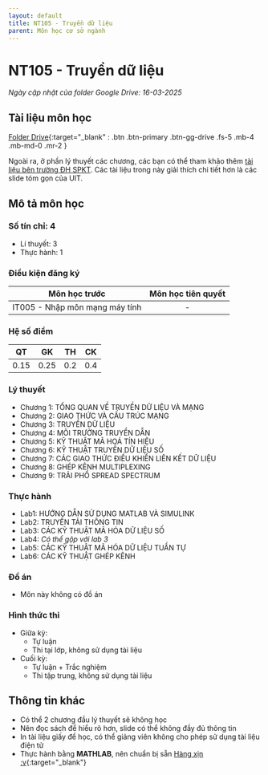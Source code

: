 ```yaml
---
layout: default
title: NT105 - Truyền dữ liệu
parent: Môn học cơ sở ngành
---
```


# NT105 - Truyền dữ liệu

*Ngày cập nhật của folder Google Drive: 16-03-2025*
## Tài liệu môn học

[Folder Drive](https://drive.google.com/drive/folders/1imPk83lhm-uBCm1LvAO7Ylhc4g1Pgtkz?usp=sharing){:target="_blank" : .btn .btn-primary .btn-gg-drive .fs-5 .mb-4 .mb-md-0 .mr-2 }

Ngoài ra, ở phần lý thuyết các chương, các bạn có thể tham khảo thêm [tài liệu bên trường ĐH SPKT](https://cuuduongthancong.com/sjdt/ky-thuat-truyen-so-lieu/nguyen-viet-hung/dh-su-pham-ky-thuat-ho-chi-minh). Các tài liệu trong này giải thích chi tiết hơn là các slide tóm gọn của UIT.

## Mô tả môn học

### Số tín chỉ: 4
- Lí thuyết: 3
- Thực hành: 1

### Điều kiện đăng ký

| Môn học trước| Môn học tiên quyết  |
|------|-----|
| <center>IT005 - Nhập môn mạng máy tính</center>| <center>-</center>|

### Hệ số điểm

| QT   | GK   | TH  | CK  |
|------|------|-----|-----|
| <center> 0.15 </center>| <center> 0.25 </center>| <center> 0.2 </center>| <center>0.4</center> |

### Lý thuyết

- Chương 1: TỔNG QUAN VỀ TRUYỀN DỮ LIỆU VÀ MẠNG
- Chương 2: GIAO THỨC VÀ CẤU TRÚC MẠNG
- Chương 3: TRUYỀN DỮ LIỆU 
- Chương 4: MÔI TRƯỜNG TRUYỀN DẪN
- Chương 5: KỸ THUẬT MÃ HOÁ TÍN HIỆU
- Chương 6: KỸ THUẬT TRUYỀN DỮ LIỆU SỐ
- Chương 7: CÁC GIAO THỨC ĐIỀU KHIỂN LIÊN KẾT DỮ LIỆU
- Chương 8: GHÉP KÊNH MULTIPLEXING
- Chương 9: TRẢI PHỔ SPREAD SPECTRUM

### Thực hành

- Lab1: HƯỚNG DẪN SỬ DỤNG MATLAB VÀ SIMULINK
- Lab2: TRUYỀN TẢI THÔNG TIN
- Lab3: CÁC KỸ THUẬT MÃ HÓA DỮ LIỆU SỐ
- Lab4: *Có thể gộp với lab 3*
- Lab5: CÁC KỸ THUẬT MÃ HÓA DỮ LIỆU TUẦN TỰ
- Lab6: CÁC KỸ THUẬT GHÉP KÊNH

### Đồ án

- Môn này không có đồ án

### Hình thức thi

- Giữa kỳ:
    - Tự luận
    - Thi tại lớp, không sử dụng tài liệu
- Cuối kỳ:
    - Tự luận + Trắc nghiệm
    - Thi tập trung, không sử dụng tài liệu

## Thông tin khác

- Có thể 2 chương đầu lý thuyết sẽ không học
- Nên đọc sách để hiểu rõ hơn, slide có thể không đầy đủ thông tin
- In tài liệu giấy để học, có thể giảng viên không cho phép sử dụng tài liệu điện tử
- Thực hành bằng **MATHLAB**, nên chuẩn bị sẵn [Hàng xịn :v](https://kashi.com.vn/matlab?fbclid=IwAR18r-Akw5LayutxgzBfax80zegRBLR2Qos--SWt8Bfj-fv-Oy-hvEg68L4){:target="_blank"}
